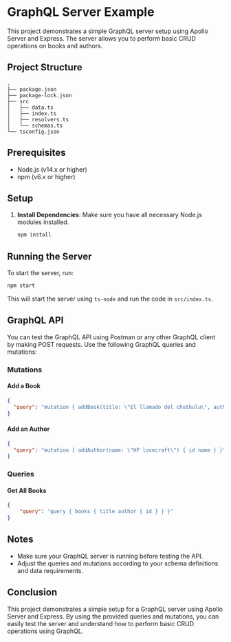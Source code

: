 
# GraphQL Server Example

This project demonstrates a simple GraphQL server setup using Apollo Server and Express. The server allows you to perform basic CRUD operations on books and authors.

## Project Structure

```
.
├── package.json
├── package-lock.json
├── src
│   ├── data.ts
│   ├── index.ts
│   ├── resolvers.ts
│   └── schemas.ts
└── tsconfig.json
```

## Prerequisites

- Node.js (v14.x or higher)
- npm (v6.x or higher)

## Setup

1. **Install Dependencies**: Make sure you have all necessary Node.js modules installed.
   ```bash
   npm install
   ```

## Running the Server

To start the server, run:
```bash
npm start
```

This will start the server using `ts-node` and run the code in `src/index.ts`.

## GraphQL API

You can test the GraphQL API using Postman or any other GraphQL client by making POST requests. Use the following GraphQL queries and mutations:

### Mutations

#### Add a Book
```json
{
  "query": "mutation { addBook(title: \"El llamado del chuthulu\", authorId: \"3\") { id title author { id name } } }"
}
```

#### Add an Author
```json
{
  "query": "mutation { addAuthor(name: \"HP lovecraft\") { id name } }"
}
```

### Queries

#### Get All Books
```json
{
    "query": "query { books { title author { id } } }"
}
```

## Notes

- Make sure your GraphQL server is running before testing the API.
- Adjust the queries and mutations according to your schema definitions and data requirements.

## Conclusion

This project demonstrates a simple setup for a GraphQL server using Apollo Server and Express. By using the provided queries and mutations, you can easily test the server and understand how to perform basic CRUD operations using GraphQL.
